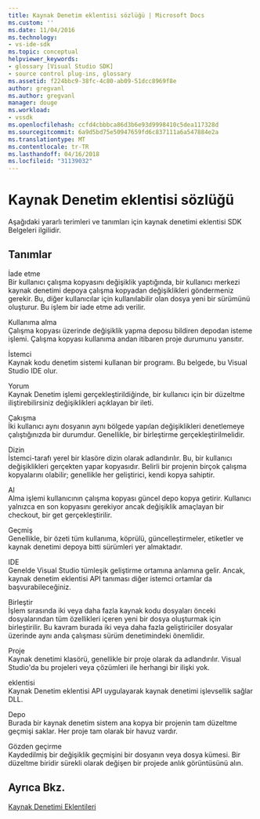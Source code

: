 ```yaml
---
title: Kaynak Denetim eklentisi sözlüğü | Microsoft Docs
ms.custom: ''
ms.date: 11/04/2016
ms.technology:
- vs-ide-sdk
ms.topic: conceptual
helpviewer_keywords:
- glossary [Visual Studio SDK]
- source control plug-ins, glossary
ms.assetid: f224bbc9-38fc-4c80-ab09-51dcc8969f8e
author: gregvanl
ms.author: gregvanl
manager: douge
ms.workload:
- vssdk
ms.openlocfilehash: ccfd4cbbbca86d3b6e93d9998410c5dea117328d
ms.sourcegitcommit: 6a9d5bd75e50947659fd6c837111a6a547884e2a
ms.translationtype: MT
ms.contentlocale: tr-TR
ms.lasthandoff: 04/16/2018
ms.locfileid: "31139032"
---
```

# <a name="source-control-plug-in-glossary"></a>Kaynak Denetim eklentisi sözlüğü
Aşağıdaki yararlı terimleri ve tanımları için kaynak denetimi eklentisi SDK Belgeleri ilgilidir.  
  
## <a name="definitions"></a>Tanımlar  
 İade etme  
 Bir kullanıcı çalışma kopyasını değişiklik yaptığında, bir kullanıcı merkezi kaynak denetimi depoya çalışma kopyadan değişiklikleri göndermeniz gerekir. Bu, diğer kullanıcılar için kullanılabilir olan dosya yeni bir sürümünü oluşturur. Bu işlem bir iade etme adı verilir.  
  
 Kullanıma alma  
 Çalışma kopyası üzerinde değişiklik yapma deposu bildiren depodan isteme işlemi. Çalışma kopyası kullanıma andan itibaren proje durumunu yansıtır.  
  
 İstemci  
 Kaynak kodu denetim sistemi kullanan bir programı. Bu belgede, bu Visual Studio IDE olur.  
  
 Yorum  
 Kaynak Denetim işlemi gerçekleştirildiğinde, bir kullanıcı için bir düzeltme iliştirebilirsiniz değişiklikleri açıklayan bir ileti.  
  
 Çakışma  
 İki kullanıcı aynı dosyanın aynı bölgede yapılan değişiklikleri denetlemeye çalıştığınızda bir durumdur. Genellikle, bir birleştirme gerçekleştirilmelidir.  
  
 Dizin  
 İstemci-tarafı yerel bir klasöre dizin olarak adlandırılır. Bu, bir kullanıcı değişiklikleri gerçekten yapar kopyasıdır. Belirli bir projenin birçok çalışma kopyalarını olabilir; genellikle her geliştirici, kendi kopya sahiptir.  
  
 Al  
 Alma işlemi kullanıcının çalışma kopyası güncel depo kopya getirir. Kullanıcı yalnızca en son kopyasını gerekiyor ancak değişiklik amaçlayan bir checkout, bir get gerçekleştirilir.  
  
 Geçmiş  
 Genellikle, bir özeti tüm kullanıma, köprülü, güncelleştirmeler, etiketler ve kaynak denetimi depoya bitti sürümleri yer almaktadır.  
  
 IDE  
 Genelde Visual Studio tümleşik geliştirme ortamına anlamına gelir. Ancak, kaynak denetim eklentisi API tanıması diğer istemci ortamlar da başvurabileceğiniz.  
  
 Birleştir  
 İşlem sırasında iki veya daha fazla kaynak kodu dosyaları önceki dosyalarından tüm özellikleri içeren yeni bir dosya oluşturmak için birleştirilir. Bu kavram burada iki veya daha fazla geliştiriciler dosyalar üzerinde aynı anda çalışması sürüm denetimindeki önemlidir.  
  
 Proje  
 Kaynak denetimi klasörü, genellikle bir proje olarak da adlandırılır. Visual Studio'da bu projeleri veya çözümleri ile herhangi bir ilişki yok.  
  
 eklentisi  
 Kaynak Denetim eklentisi API uygulayarak kaynak denetimi işlevsellik sağlar DLL.  
  
 Depo  
 Burada bir kaynak denetim sistem ana kopya bir projenin tam düzeltme geçmişi saklar. Her proje tam olarak bir havuz vardır.  
  
 Gözden geçirme  
 Kaydedilmiş bir değişiklik geçmişini bir dosyanın veya dosya kümesi. Bir düzeltme biridir sürekli olarak değişen bir projede anlık görüntüsünü alın.  
  
## <a name="see-also"></a>Ayrıca Bkz.  
 [Kaynak Denetimi Eklentileri](../extensibility/source-control-plug-ins.md)